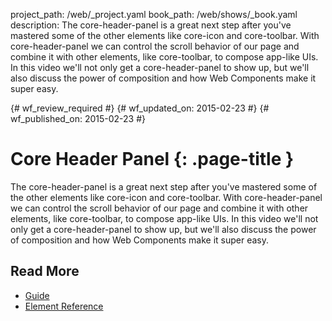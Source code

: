 project_path: /web/_project.yaml
book_path: /web/shows/_book.yaml
description: The core-header-panel is a great next step after you've mastered some of the other elements like core-icon and core-toolbar. With core-header-panel we can control the scroll behavior of our page and combine it with other elements, like core-toolbar, to compose app-like UIs. In this video we'll not only get a core-header-panel to show up, but we'll also discuss the power of composition and how Web Components make it super easy.

{# wf_review_required #}
{# wf_updated_on: 2015-02-23 #}
{# wf_published_on: 2015-02-23 #}

# Core Header Panel {: .page-title }

The core-header-panel is a great next step after you've mastered some of the other elements like core-icon and core-toolbar. With core-header-panel we can control the scroll behavior of our page and combine it with other elements, like core-toolbar, to compose app-like UIs. In this video we'll not only get a core-header-panel to show up, but we'll also discuss the power of composition and how Web Components make it super easy.

## Read More

- [Guide](https://www.polymer-project.org/0.5/docs/elements/layout-elements.html)
- [Element Reference](https://www.polymer-project.org/0.5/docs/elements/#core-header-panel)
